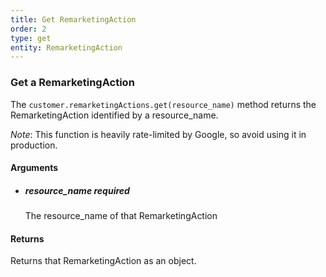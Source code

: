 ```yaml
---
title: Get RemarketingAction 
order: 2
type: get
entity: RemarketingAction 
---
```


### Get a RemarketingAction 

The `customer.remarketingActions.get(resource_name)` method returns the RemarketingAction identified by a resource_name. 

_Note_: This function is heavily rate-limited by Google, so avoid using it in production.


#### Arguments

- 	##### resource_name _required_
	The resource_name of that RemarketingAction


#### Returns

Returns that RemarketingAction as an object.
